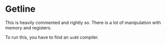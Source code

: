 # Getline

This is heavily commented and rightly so. 
There is a lot of manipulation with memory and registers.

To run this, you have to find an `as88` compiler.

